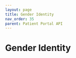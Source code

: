 ```yaml
---
layout: page
title: Gender Identity
nav_order: 35
parent: Patient Portal API
---
```


# Gender Identity
